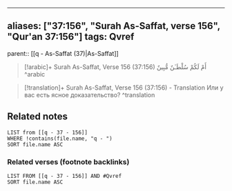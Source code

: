 
---
aliases: ["37:156", "Surah As-Saffat, verse 156", "Qur'an 37:156"]
tags: Qvref
---

parent:: [[q - As-Saffat (37)|As-Saffat]]

> [!arabic]+ Surah As-Saffat, Verse 156 (37:156)
> <span class="quran-arabic">أَمْ لَكُمْ سُلْطَـٰنٌ مُّبِينٌ</span>
^arabic

> [!translation]+ Surah As-Saffat, Verse 156 (37:156) - Translation
> Или у вас есть ясное доказательство?
^translation



## Related notes
```dataview
LIST from [[q - 37 - 156]]
WHERE !contains(file.name, "q - ")
SORT file.name ASC
```

### Related verses (footnote backlinks)
```dataview
LIST FROM [[q - 37 - 156]] AND #Qvref
SORT file.name ASC
```

